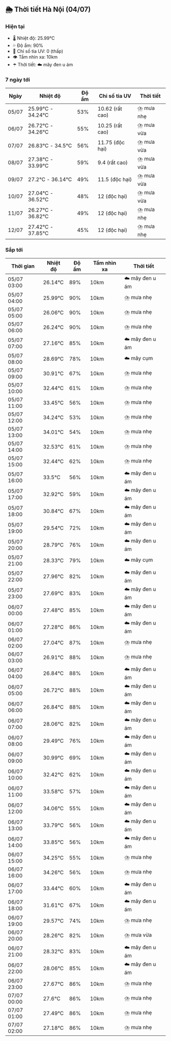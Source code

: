 ## 🌦️ Thời tiết Hà Nội (04/07)

### Hiện tại

- 🌡️ Nhiệt độ: 25.99℃
- 💦 Độ ẩm: 90%
- 🌟 Chỉ số tia UV: 0 (thấp)
- 👁️ Tầm nhìn xa: 10km
- ☂️ Thời tiết: ☁️ mây đen u ám

### 7 ngày tới

| Ngày | Nhiệt độ | Độ ẩm | Chỉ số tia UV | Thời tiết |
| --- | --- | --- | --- | --- |
| 05/07 | 25.99℃ - 34.24℃ | 53% | 10.62 (rất cao) | ⛈️ mưa nhẹ |
| 06/07 | 26.72℃ - 34.26℃ | 55% | 10.25 (rất cao) | ⛈️ mưa vừa |
| 07/07 | 26.83℃ - 34.5℃ | 56% | 11.75 (độc hại) | ⛈️ mưa vừa |
| 08/07 | 27.38℃ - 33.99℃ | 59% | 9.4 (rất cao) | ⛈️ mưa vừa |
| 09/07 | 27.2℃ - 36.14℃ | 49% | 11.5 (độc hại) | ⛈️ mưa vừa |
| 10/07 | 27.04℃ - 36.52℃ | 48% | 12 (độc hại) | ⛈️ mưa vừa |
| 11/07 | 26.27℃ - 36.82℃ | 49% | 12 (độc hại) | ⛈️ mưa nhẹ |
| 12/07 | 27.42℃ - 37.85℃ | 45% | 12 (độc hại) | ⛈️ mưa nhẹ |

### Sắp tới

| Thời gian | Nhiệt độ | Độ ẩm | Tầm nhìn xa | Thời tiết |
| --- | --- | --- | --- | --- |
| 05/07 03:00 | 26.14℃ | 89% | 10km | ☁️ mây đen u ám |
| 05/07 04:00 | 25.99℃ | 90% | 10km | ⛈️ mưa nhẹ |
| 05/07 05:00 | 26.06℃ | 90% | 10km | ⛈️ mưa nhẹ |
| 05/07 06:00 | 26.24℃ | 90% | 10km | ⛈️ mưa nhẹ |
| 05/07 07:00 | 27.16℃ | 85% | 10km | ☁️ mây đen u ám |
| 05/07 08:00 | 28.69℃ | 78% | 10km | ☁️ mây cụm |
| 05/07 09:00 | 30.91℃ | 67% | 10km | ⛈️ mưa nhẹ |
| 05/07 10:00 | 32.44℃ | 61% | 10km | ⛈️ mưa nhẹ |
| 05/07 11:00 | 33.45℃ | 56% | 10km | ⛈️ mưa nhẹ |
| 05/07 12:00 | 34.24℃ | 53% | 10km | ⛈️ mưa nhẹ |
| 05/07 13:00 | 34.01℃ | 54% | 10km | ⛈️ mưa nhẹ |
| 05/07 14:00 | 32.53℃ | 61% | 10km | ⛈️ mưa nhẹ |
| 05/07 15:00 | 32.44℃ | 62% | 10km | ⛈️ mưa nhẹ |
| 05/07 16:00 | 33.5℃ | 56% | 10km | ☁️ mây đen u ám |
| 05/07 17:00 | 32.92℃ | 59% | 10km | ☁️ mây đen u ám |
| 05/07 18:00 | 30.84℃ | 67% | 10km | ☁️ mây đen u ám |
| 05/07 19:00 | 29.54℃ | 72% | 10km | ☁️ mây đen u ám |
| 05/07 20:00 | 28.79℃ | 76% | 10km | ☁️ mây đen u ám |
| 05/07 21:00 | 28.33℃ | 79% | 10km | ☁️ mây cụm |
| 05/07 22:00 | 27.96℃ | 82% | 10km | ☁️ mây đen u ám |
| 05/07 23:00 | 27.69℃ | 83% | 10km | ☁️ mây đen u ám |
| 06/07 00:00 | 27.48℃ | 85% | 10km | ☁️ mây đen u ám |
| 06/07 01:00 | 27.28℃ | 86% | 10km | ☁️ mây đen u ám |
| 06/07 02:00 | 27.04℃ | 87% | 10km | ⛈️ mưa nhẹ |
| 06/07 03:00 | 26.91℃ | 88% | 10km | ⛈️ mưa nhẹ |
| 06/07 04:00 | 26.84℃ | 88% | 10km | ☁️ mây đen u ám |
| 06/07 05:00 | 26.72℃ | 88% | 10km | ☁️ mây đen u ám |
| 06/07 06:00 | 26.84℃ | 88% | 10km | ☁️ mây đen u ám |
| 06/07 07:00 | 28.06℃ | 82% | 10km | ☁️ mây đen u ám |
| 06/07 08:00 | 29.49℃ | 76% | 10km | ☁️ mây đen u ám |
| 06/07 09:00 | 30.99℃ | 69% | 10km | ☁️ mây đen u ám |
| 06/07 10:00 | 32.42℃ | 62% | 10km | ☁️ mây đen u ám |
| 06/07 11:00 | 33.58℃ | 57% | 10km | ☁️ mây đen u ám |
| 06/07 12:00 | 34.06℃ | 55% | 10km | ☁️ mây đen u ám |
| 06/07 13:00 | 33.79℃ | 56% | 10km | ☁️ mây đen u ám |
| 06/07 14:00 | 33.85℃ | 56% | 10km | ☁️ mây đen u ám |
| 06/07 15:00 | 34.25℃ | 55% | 10km | ⛈️ mưa nhẹ |
| 06/07 16:00 | 34.26℃ | 56% | 10km | ⛈️ mưa nhẹ |
| 06/07 17:00 | 33.44℃ | 60% | 10km | ☁️ mây đen u ám |
| 06/07 18:00 | 31.61℃ | 67% | 10km | ☁️ mây đen u ám |
| 06/07 19:00 | 29.57℃ | 74% | 10km | ⛈️ mưa nhẹ |
| 06/07 20:00 | 28.26℃ | 82% | 10km | ⛈️ mưa vừa |
| 06/07 21:00 | 28.32℃ | 83% | 10km | ☁️ mây đen u ám |
| 06/07 22:00 | 28.06℃ | 85% | 10km | ☁️ mây đen u ám |
| 06/07 23:00 | 27.67℃ | 86% | 10km | ⛈️ mưa nhẹ |
| 07/07 00:00 | 27.6℃ | 86% | 10km | ⛈️ mưa nhẹ |
| 07/07 01:00 | 27.49℃ | 86% | 10km | ⛈️ mưa nhẹ |
| 07/07 02:00 | 27.18℃ | 86% | 10km | ⛈️ mưa nhẹ |
